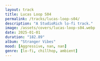 ```yaml
---
layout: track
title: Lucas Loop S04
permalink: /tracks/lucas-loop-s04/
description: "A StudioRich lo-fi track."
image: /assets/covers/lucas-loop-s04.webp
date: 2025-01-01
duration: "182.89"
album: "Stranger Vibes"
mood: [Aggressive, nan, nan]
genre: [lo-fi, chillhop, ambient]
---
```

